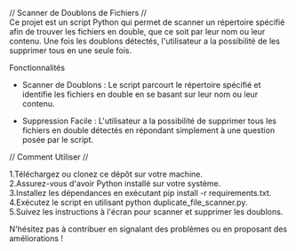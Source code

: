 // Scanner de Doublons de Fichiers //                                          
Ce projet est un script Python qui permet de scanner un répertoire spécifié afin de trouver les fichiers en double, que ce soit par leur nom ou leur contenu. Une fois les doublons détectés, l'utilisateur a la possibilité de les supprimer tous en une seule fois.

Fonctionnalités
  - Scanner de Doublons : Le script parcourt le répertoire spécifié et identifie les fichiers en double en se basant sur leur nom ou leur contenu.

  - Suppression Facile : L'utilisateur a la possibilité de supprimer tous les fichiers en double détectés en répondant simplement à une question posée par le script.

 // Comment Utiliser //          
 
1.Téléchargez ou clonez ce dépôt sur votre machine.                                        
2.Assurez-vous d'avoir Python installé sur votre système.                                                
3.Installez les dépendances en exécutant pip install -r requirements.txt.                                               
4.Exécutez le script en utilisant python duplicate_file_scanner.py.                                                
5.Suivez les instructions à l'écran pour scanner et supprimer les doublons.                                                      

N'hésitez pas à contribuer en signalant des problèmes ou en proposant des améliorations !
